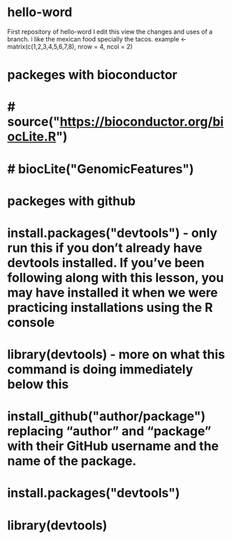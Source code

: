 # hello-word
First repository of hello-word
I edit this view the changes and uses of a branch.
i like the mexican food specially the tacos.
example <- matrix(c(1,2,3,4,5,6,7,8), nrow = 4, ncol = 2)

# packeges with bioconductor
# # source("https://bioconductor.org/biocLite.R")
# # biocLite("GenomicFeatures")

# packeges with github
# install.packages("devtools") - only run this if you don’t already have devtools installed. If you’ve been following along with this lesson, you may have installed it when we were practicing installations using the R console
# library(devtools) - more on what this command is doing immediately below this
# install_github("author/package") replacing “author” and “package” with their GitHub username and the name of the package.
# install.packages("devtools")
# library(devtools)
